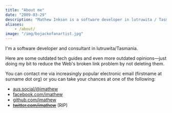 ```yaml
---
title: "About me"
date: "2009-03-29"
description: "Mathew Inkson is a software developer in lutruwita / Tasmania."
aliases:
    - /about/
image: "/img/bojackofanartist.jpg"
---
```


I'm a software developer and consultant in lutruwita/Tasmania.

Here are some outdated tech guides and even more outdated opinions&mdash;just doing my bit to reduce the Web's broken link problem by not deleting them.

You can contact me via increasingly popular electronic email (firstname at surname dot org) or you can take your chances at one of the following:

<ul class="compactcleanlist">
    <li><a rel="me noopener" href="https://aus.social/@imathew" title="Mastodon" target="_blank">aus.social/@imathew</a></li>
    <li><a rel="me noopener" href="https://www.facebook.com/imathew" title="Facebook" target="_blank">facebook.com/imathew</a></li>
    <li><a rel="me noopener" href="https://github.com/imathew" title="Github" target="_blank">github.com/imathew</a></li>
    <li><a rel="me noopener" href="https://twitter.com/imathew" title="Twitter" target="_blank"><del>twitter.com/imathew</del></a> (RIP)</li>
</ul>